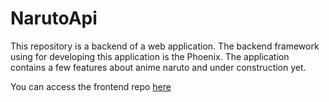 # NarutoApi

This repository is a backend of a web application. The backend framework using for developing this application is the Phoenix. 
The application contains a few features about anime naruto and under construction yet.

You can access the frontend repo [here](https://github.com/andraderaul/naruto-web/)
